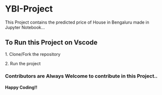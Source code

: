 # YBI-Project


This Project contains the predicted price of House in Bengaluru made in Jupyter Notebook...



<h2>To Run this Project on Vscode</h2>
<p>1. Clone/Fork the repository</p>
<p>2. Run the project</p>

<h3>Contributors are Always Welcome to contribute in this Project..</h3>
<h4> Happy Coding!!</h4>
